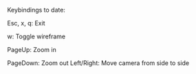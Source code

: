 Keybindings to date:


Esc, x, q:  Exit

w:          Toggle wireframe

PageUp:     Zoom in

PageDown:   Zoom out
Left/Right: Move camera from side to side